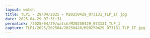 ```yaml
---
layout: watch
title: TLP1 - 29/04/2025 - M20250429_073131_TLP_1T.jpg
date: 2025-04-29 07:31:31
permalink: /2025/04/29/watch/M20250429_073131_TLP_1
capture: TLP1/2025/202504/20250428/M20250429_073131_TLP_1T.jpg
---
```

